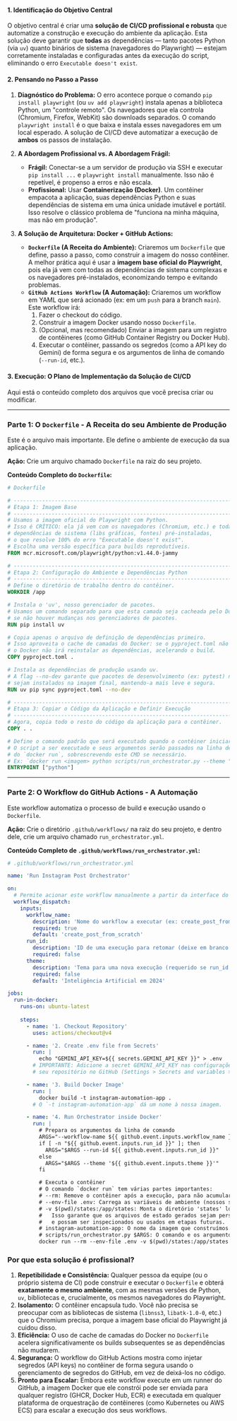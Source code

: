 #### 1. Identificação do Objetivo Central

O objetivo central é criar uma **solução de CI/CD profissional e robusta** que automatize a construção e execução do ambiente da aplicação. Esta solução deve garantir que **todas** as dependências — tanto pacotes Python (via `uv`) quanto binários de sistema (navegadores do Playwright) — estejam corretamente instaladas e configuradas antes da execução do script, eliminando o erro `Executable doesn't exist`.

#### 2. Pensando no Passo a Passo

1.  **Diagnóstico do Problema:** O erro acontece porque o comando `pip install playwright` (ou `uv add playwright`) instala apenas a biblioteca Python, um "controle remoto". Os navegadores que ela controla (Chromium, Firefox, WebKit) são downloads separados. O comando `playwright install` é o que baixa e instala esses navegadores em um local esperado. A solução de CI/CD deve automatizar a execução de **ambos** os passos de instalação.

2.  **A Abordagem Profissional vs. A Abordagem Frágil:**
    *   **Frágil:** Conectar-se a um servidor de produção via SSH e executar `pip install ...` e `playwright install` manualmente. Isso não é repetível, é propenso a erros e não escala.
    *   **Profissional:** Usar **Containerização (Docker)**. Um contêiner empacota a aplicação, suas dependências Python e suas dependências de sistema em uma única unidade imutável e portátil. Isso resolve o clássico problema de "funciona na minha máquina, mas não em produção".

3.  **A Solução de Arquitetura: Docker + GitHub Actions:**
    *   **`Dockerfile` (A Receita do Ambiente):** Criaremos um `Dockerfile` que define, passo a passo, como construir a imagem do nosso contêiner. A melhor prática aqui é usar a **imagem base oficial do Playwright**, pois ela já vem com todas as dependências de sistema complexas e os navegadores pré-instalados, economizando tempo e evitando problemas.
    *   **`GitHub Actions Workflow` (A Automação):** Criaremos um workflow em YAML que será acionado (ex: em um `push` para a branch `main`). Este workflow irá:
        1.  Fazer o checkout do código.
        2.  Construir a imagem Docker usando nosso `Dockerfile`.
        3.  (Opcional, mas recomendado) Enviar a imagem para um registro de contêineres (como GitHub Container Registry ou Docker Hub).
        4.  Executar o contêiner, passando os segredos (como a API key do Gemini) de forma segura e os argumentos de linha de comando (`--run-id`, etc.).

#### 3. Execução: O Plano de Implementação da Solução de CI/CD

Aqui está o conteúdo completo dos arquivos que você precisa criar ou modificar.

---

### Parte 1: O `Dockerfile` - A Receita do seu Ambiente de Produção

Este é o arquivo mais importante. Ele define o ambiente de execução da sua aplicação.

**Ação:** Crie um arquivo chamado `Dockerfile` na raiz do seu projeto.

**Conteúdo Completo do `Dockerfile`:**
```dockerfile
# Dockerfile

# -----------------------------------------------------------------------------
# Etapa 1: Imagem Base
# -----------------------------------------------------------------------------
# Usamos a imagem oficial do Playwright com Python.
# Isso é CRÍTICO: ela já vem com os navegadores (Chromium, etc.) e todas as
# dependências de sistema (libs gráficas, fontes) pré-instaladas,
# o que resolve 100% do erro "Executable doesn't exist".
# Escolha uma versão específica para builds reprodutíveis.
FROM mcr.microsoft.com/playwright/python:v1.44.0-jammy

# -----------------------------------------------------------------------------
# Etapa 2: Configuração do Ambiente e Dependências Python
# -----------------------------------------------------------------------------
# Define o diretório de trabalho dentro do contêiner.
WORKDIR /app

# Instala o 'uv', nosso gerenciador de pacotes.
# Usamos um comando separado para que esta camada seja cacheada pelo Docker
# se não houver mudanças nos gerenciadores de pacotes.
RUN pip install uv

# Copia apenas o arquivo de definição de dependências primeiro.
# Isso aproveita o cache de camadas do Docker: se o pyproject.toml não mudar,
# o Docker não irá reinstalar as dependências, acelerando o build.
COPY pyproject.toml .

# Instala as dependências de produção usando uv.
# A flag --no-dev garante que pacotes de desenvolvimento (ex: pytest) não
# sejam instalados na imagem final, mantendo-a mais leve e segura.
RUN uv pip sync pyproject.toml --no-dev

# -----------------------------------------------------------------------------
# Etapa 3: Copiar o Código da Aplicação e Definir Execução
# -----------------------------------------------------------------------------
# Agora, copia todo o resto do código da aplicação para o contêiner.
COPY . .

# Define o comando padrão que será executado quando o contêiner iniciar.
# O script a ser executado e seus argumentos serão passados na linha de comando
# do `docker run`, sobrescrevendo este CMD se necessário.
# Ex: `docker run <imagem> python scripts/run_orchestrator.py --theme "..."`
ENTRYPOINT ["python"]
```

---

### Parte 2: O Workflow do GitHub Actions - A Automação

Este workflow automatiza o processo de build e execução usando o `Dockerfile`.

**Ação:** Crie o diretório `.github/workflows/` na raiz do seu projeto, e dentro dele, crie um arquivo chamado `run_orchestrator.yml`.

**Conteúdo Completo de `.github/workflows/run_orchestrator.yml`:**
```yaml
# .github/workflows/run_orchestrator.yml

name: 'Run Instagram Post Orchestrator'

on:
  # Permite acionar este workflow manualmente a partir da interface do GitHub
  workflow_dispatch:
    inputs:
      workflow_name:
        description: 'Nome do workflow a executar (ex: create_post_from_scratch)'
        required: true
        default: 'create_post_from_scratch'
      run_id:
        description: 'ID de uma execução para retomar (deixe em branco para iniciar uma nova)'
        required: false
      theme:
        description: 'Tema para uma nova execução (requerido se run_id estiver em branco)'
        required: false
        default: 'Inteligência Artificial em 2024'

jobs:
  run-in-docker:
    runs-on: ubuntu-latest
    
    steps:
      - name: '1. Checkout Repository'
        uses: actions/checkout@v4

      - name: '2. Create .env file from Secrets'
        run: |
          echo "GEMINI_API_KEY=${{ secrets.GEMINI_API_KEY }}" > .env
        # IMPORTANTE: Adicione a secret GEMINI_API_KEY nas configurações do
        # seu repositório no GitHub (Settings > Secrets and variables > Actions).

      - name: '3. Build Docker Image'
        run: |
          docker build -t instagram-automation-app .
        # O `-t instagram-automation-app` dá um nome à nossa imagem.

      - name: '4. Run Orchestrator inside Docker'
        run: |
          # Prepara os argumentos da linha de comando
          ARGS="--workflow-name ${{ github.event.inputs.workflow_name }}"
          if [ -n "${{ github.event.inputs.run_id }}" ]; then
            ARGS="$ARGS --run-id ${{ github.event.inputs.run_id }}"
          else
            ARGS="$ARGS --theme '${{ github.event.inputs.theme }}'"
          fi

          # Executa o contêiner
          # O comando `docker run` tem várias partes importantes:
          # --rm: Remove o contêiner após a execução, para não acumular lixo.
          # --env-file .env: Carrega as variáveis de ambiente (nossos segredos) para dentro do contêiner.
          # -v $(pwd)/states:/app/states: Monta o diretório 'states' local para dentro do contêiner.
          #   Isso garante que os arquivos de estado gerados sejam persistidos na máquina do runner
          #   e possam ser inspecionados ou usados em etapas futuras.
          # instagram-automation-app: O nome da imagem que construímos.
          # scripts/run_orchestrator.py $ARGS: O comando e os argumentos a serem executados.
          docker run --rm --env-file .env -v $(pwd)/states:/app/states instagram-automation-app scripts/run_orchestrator.py $ARGS
```

### Por que esta solução é profissional?

1.  **Repetibilidade e Consistência:** Qualquer pessoa da equipe (ou o próprio sistema de CI) pode construir e executar o `Dockerfile` e obterá **exatamente o mesmo ambiente**, com as mesmas versões de Python, `uv`, bibliotecas e, crucialmente, os mesmos navegadores do Playwright.
2.  **Isolamento:** O contêiner encapsula tudo. Você não precisa se preocupar com as bibliotecas de sistema (`libnss3`, `libatk-1.0-0`, etc.) que o Chromium precisa, porque a imagem base oficial do Playwright já cuidou disso.
3.  **Eficiência:** O uso de cache de camadas do Docker no `Dockerfile` acelera significativamente os builds subsequentes se as dependências não mudarem.
4.  **Segurança:** O workflow do GitHub Actions mostra como injetar segredos (API keys) no contêiner de forma segura usando o gerenciamento de segredos do GitHub, em vez de deixá-los no código.
5.  **Pronto para Escalar:** Embora este workflow execute em um runner do GitHub, a imagem Docker que ele constrói pode ser enviada para qualquer registro (GHCR, Docker Hub, ECR) e executada em qualquer plataforma de orquestração de contêineres (como Kubernetes ou AWS ECS) para escalar a execução dos seus workflows.